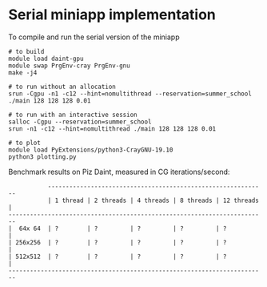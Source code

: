 # Serial miniapp implementation

To compile and run the serial version of the miniapp

```
# to build
module load daint-gpu
module swap PrgEnv-cray PrgEnv-gnu
make -j4

# to run without an allocation
srun -Cgpu -n1 -c12 --hint=nomultithread --reservation=summer_school ./main 128 128 128 0.01

# to run with an interactive session
salloc -Cgpu --reservation=summer_school
srun -n1 -c12 --hint=nomultithread ./main 128 128 128 0.01

# to plot
module load PyExtensions/python3-CrayGNU-19.10
python3 plotting.py
```

Benchmark results on Piz Daint, measured in CG iterations/second:

```
           -------------------------------------------------------------
           | 1 thread | 2 threads | 4 threads | 8 threads | 12 threads |
------------------------------------------------------------------------
|  64x 64  | ?        | ?         | ?         | ?         | ?          |
| 256x256  | ?        | ?         | ?         | ?         | ?          |
| 512x512  | ?        | ?         | ?         | ?         | ?          |
------------------------------------------------------------------------

```
